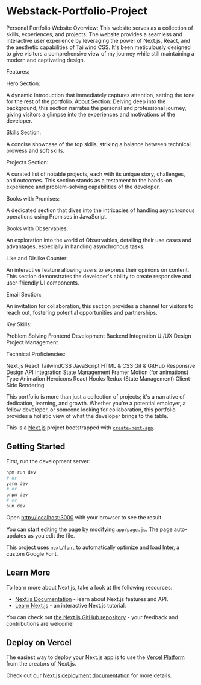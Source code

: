 # Webstack-Portfolio-Project

Personal Portfolio Website
Overview:
This website serves as a collection of skills, experiences, and projects. The website provides a seamless and interactive user experience by leveraging the power of Next.js, React, and the aesthetic capabilities of Tailwind CSS. It's been meticulously designed to give visitors a comprehensive view of my journey while still maintaining a modern and captivating design.


Features:

Hero Section: 

A dynamic introduction that immediately captures attention, setting the tone for the rest of the portfolio.
About Section: Delving deep into the background, this section narrates the personal and professional journey, 
giving visitors a glimpse into the experiences and motivations of the developer.


Skills Section: 

A concise showcase of the top skills, striking a balance between technical prowess and soft skills.


Projects Section: 

A curated list of notable projects, each with its unique story, challenges, and outcomes. 
This section stands as a testament to the hands-on experience and problem-solving capabilities of the developer.


Books with Promises: 

A dedicated section that dives into the intricacies of handling asynchronous operations using Promises in JavaScript.


Books with Observables: 

An exploration into the world of Observables, detailing their use cases and advantages, especially in handling asynchronous tasks.


Like and Dislike Counter: 

An interactive feature allowing users to express their opinions on content. This section demonstrates the developer's ability to create responsive and user-friendly UI components.


Email Section: 

An invitation for collaboration, this section provides a channel for visitors to reach out, fostering potential opportunities and partnerships.



Key Skills:

Problem Solving
Frontend Development
Backend Integration
UI/UX Design
Project Management



Technical Proficiencies:

Next.js
React
TailwindCSS
JavaScript
HTML & CSS
Git & GitHub
Responsive Design
API Integration
State Management
Framer Motion (for animations)
Type Animation
Heroicons
React Hooks
Redux (State Management)
Client-Side Rendering



This portfolio is more than just a collection of projects; it's a narrative of dedication, learning, and growth. Whether you're a potential employer, a fellow developer, or someone looking for collaboration, this portfolio provides a holistic view of what the developer brings to the table.




This is a [Next.js](https://nextjs.org/) project bootstrapped with [`create-next-app`](https://github.com/vercel/next.js/tree/canary/packages/create-next-app).

## Getting Started

First, run the development server:

```bash
npm run dev
# or
yarn dev
# or
pnpm dev
# or
bun dev
```

Open [http://localhost:3000](http://localhost:3000) with your browser to see the result.

You can start editing the page by modifying `app/page.js`. The page auto-updates as you edit the file.

This project uses [`next/font`](https://nextjs.org/docs/basic-features/font-optimization) to automatically optimize and load Inter, a custom Google Font.

## Learn More

To learn more about Next.js, take a look at the following resources:

- [Next.js Documentation](https://nextjs.org/docs) - learn about Next.js features and API.
- [Learn Next.js](https://nextjs.org/learn) - an interactive Next.js tutorial.

You can check out [the Next.js GitHub repository](https://github.com/vercel/next.js/) - your feedback and contributions are welcome!

## Deploy on Vercel

The easiest way to deploy your Next.js app is to use the [Vercel Platform](https://vercel.com/new?utm_medium=default-template&filter=next.js&utm_source=create-next-app&utm_campaign=create-next-app-readme) from the creators of Next.js.

Check out our [Next.js deployment documentation](https://nextjs.org/docs/deployment) for more details.

